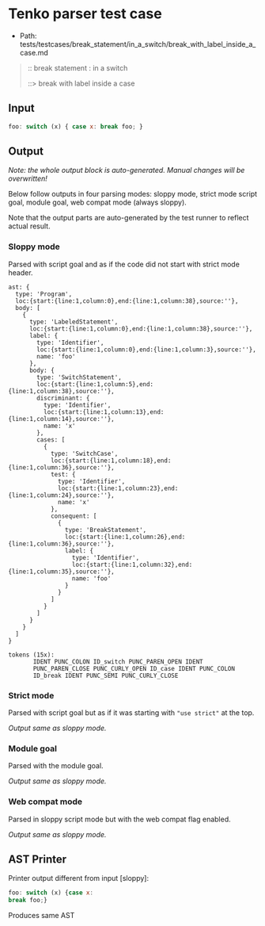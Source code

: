 # Tenko parser test case

- Path: tests/testcases/break_statement/in_a_switch/break_with_label_inside_a_case.md

> :: break statement : in a switch
>
> ::> break with label inside a case

## Input

`````js
foo: switch (x) { case x: break foo; }
`````

## Output

_Note: the whole output block is auto-generated. Manual changes will be overwritten!_

Below follow outputs in four parsing modes: sloppy mode, strict mode script goal, module goal, web compat mode (always sloppy).

Note that the output parts are auto-generated by the test runner to reflect actual result.

### Sloppy mode

Parsed with script goal and as if the code did not start with strict mode header.

`````
ast: {
  type: 'Program',
  loc:{start:{line:1,column:0},end:{line:1,column:38},source:''},
  body: [
    {
      type: 'LabeledStatement',
      loc:{start:{line:1,column:0},end:{line:1,column:38},source:''},
      label: {
        type: 'Identifier',
        loc:{start:{line:1,column:0},end:{line:1,column:3},source:''},
        name: 'foo'
      },
      body: {
        type: 'SwitchStatement',
        loc:{start:{line:1,column:5},end:{line:1,column:38},source:''},
        discriminant: {
          type: 'Identifier',
          loc:{start:{line:1,column:13},end:{line:1,column:14},source:''},
          name: 'x'
        },
        cases: [
          {
            type: 'SwitchCase',
            loc:{start:{line:1,column:18},end:{line:1,column:36},source:''},
            test: {
              type: 'Identifier',
              loc:{start:{line:1,column:23},end:{line:1,column:24},source:''},
              name: 'x'
            },
            consequent: [
              {
                type: 'BreakStatement',
                loc:{start:{line:1,column:26},end:{line:1,column:36},source:''},
                label: {
                  type: 'Identifier',
                  loc:{start:{line:1,column:32},end:{line:1,column:35},source:''},
                  name: 'foo'
                }
              }
            ]
          }
        ]
      }
    }
  ]
}

tokens (15x):
       IDENT PUNC_COLON ID_switch PUNC_PAREN_OPEN IDENT
       PUNC_PAREN_CLOSE PUNC_CURLY_OPEN ID_case IDENT PUNC_COLON
       ID_break IDENT PUNC_SEMI PUNC_CURLY_CLOSE
`````

### Strict mode

Parsed with script goal but as if it was starting with `"use strict"` at the top.

_Output same as sloppy mode._

### Module goal

Parsed with the module goal.

_Output same as sloppy mode._

### Web compat mode

Parsed in sloppy script mode but with the web compat flag enabled.

_Output same as sloppy mode._

## AST Printer

Printer output different from input [sloppy]:

````js
foo: switch (x) {case x:
break foo;}
````

Produces same AST
